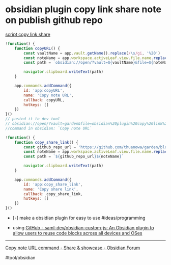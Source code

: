 # obsidian plugin copy link share note on publish github repo


[script copy link share](./custom_javascript/copy_share_link.js)

```js
!function() {
	function copyURL() {
		const vaultName = app.vault.getName().replace(/\s/gi, '%20')
		const noteName = app.workspace.activeLeaf.view.file.name.replace(/\s/gi, '%20')
		const path = `obsidian://open/?vault=${vaultName}&file=${noteName}`

        navigator.clipboard.writeText(path)
	}

	app.commands.addCommand({
	    id: 'app:copyURL',
	    name: 'Copy note URL',
	    callback: copyURL,
	    hotkeys: []
	})
}()
// pasted it to dev tool
// obsidian://open/?vault=garden&file=obsidian%20plugin%20copy%20link%20share%20note%20on%20publish.md
//command in obsidian: `Copy note URL`

!function() {
	function copy_share_link() {
		const github_repo_url = 'https://github.com/thuanowa/garden/blob/main/'
		const noteName = app.workspace.activeLeaf.view.file.name.replace(/\s/gi, '%20')
		const path = `${github_repo_url}${noteName}`

        navigator.clipboard.writeText(path)
	}

	app.commands.addCommand({
	    id: 'app:copy_share_link',
	    name: 'Copy share link',
	    callback: copy_share_link,
	    hotkeys: []
	})
}()
```

- [-] make a obsidian plugin for easy to use #ideas/programming 

- using [GitHub - saml-dev/obsidian-custom-js: An Obsidian plugin to allow users to reuse code blocks across all devices and OSes](https://github.com/saml-dev/obsidian-custom-js)

---
[Copy note URL command - Share & showcase - Obsidian Forum](https://forum.obsidian.md/t/copy-note-url-command/6696)

#tool/obsidian 